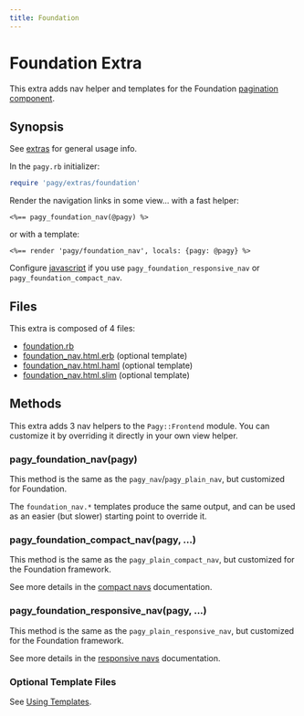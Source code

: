```yaml
---
title: Foundation
---
```

# Foundation Extra

This extra adds nav helper and templates for the Foundation [pagination component](https://foundation.zurb.com/sites/docs/pagination.html).

## Synopsis

See [extras](../extras.md) for general usage info.

In the `pagy.rb` initializer:

```ruby
require 'pagy/extras/foundation'
```

Render the navigation links in some view...
with a fast helper:

```erb
<%== pagy_foundation_nav(@pagy) %>
```

or with a template:

```erb
<%== render 'pagy/foundation_nav', locals: {pagy: @pagy} %>
```

Configure [javascript](../extras.md#javascript) if you use `pagy_foundation_responsive_nav` or `pagy_foundation_compact_nav`.

## Files

This extra is composed of 4 files:

- [foundation.rb](https://github.com/ddnexus/pagy/blob/master/lib/pagy/extras/foundation.rb)
- [foundation_nav.html.erb](https://github.com/ddnexus/pagy/blob/master/lib/templates/foundation_nav.html.erb) (optional template)
- [foundation_nav.html.haml](https://github.com/ddnexus/pagy/blob/master/lib/templates/foundation_nav.html.haml) (optional template)
- [foundation_nav.html.slim](https://github.com/ddnexus/pagy/blob/master/lib/templates/foundation_nav.html.slim)  (optional template)

## Methods

This extra adds 3 nav helpers to the `Pagy::Frontend` module. You can customize it by overriding it directly in your own view helper.

### pagy_foundation_nav(pagy)

This method is the same as the `pagy_nav`/`pagy_plain_nav`, but customized for Foundation.

The `foundation_nav.*` templates produce the same output, and can be used as an easier (but slower) starting point to override it.

### pagy_foundation_compact_nav(pagy, ...)

This method is the same as the `pagy_plain_compact_nav`, but customized for the Foundation framework.

See more details in the [compact navs](plain.md#compact-navs) documentation.

### pagy_foundation_responsive_nav(pagy, ...)

This method is the same as the `pagy_plain_responsive_nav`, but customized for the Foundation framework.

See more details in the [responsive navs](plain.md#responsive-navs) documentation.

### Optional Template Files

See [Using Templates](../how-to.md#using-templates).
